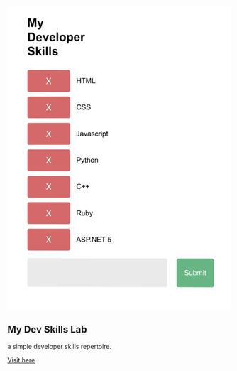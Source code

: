 <img src='./skillslab.jpg'>

## My Dev Skills Lab

a simple developer skills repertoire.

[Visit here](http://www.ga-skillslab.surge.sh)
